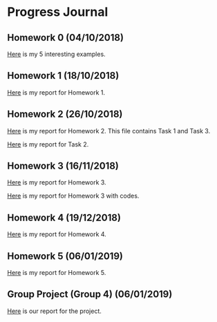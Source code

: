 # Progress Journal

## Homework 0 (04/10/2018)

[Here](files/elifkonyar_homework_0.html) is my 5 interesting examples.

## Homework 1 (18/10/2018)

[Here](files/IE582_HW1.html) is my report for Homework 1.

## Homework 2 (26/10/2018)

[Here](files/IE582_HW2.html) is my report for Homework 2. This file contains Task 1 and Task 3.

[Here](files/IE582_HW2_PART2.html) is my report for Task 2.

## Homework 3 (16/11/2018)

[Here](files/IE582_HW3.html) is my report for Homework 3.

[Here](files/IE582_HW3_kodlu.html) is my report for Homework 3 with codes. 

## Homework 4 (19/12/2018)

[Here](files/IE582_HW4.html) is my report for Homework 4.

## Homework 5 (06/01/2019)

[Here](files/hw5.html) is my report for Homework 5.

## Group Project (Group 4) (06/01/2019)

[Here](files/project_report.html) is our report for the project.
